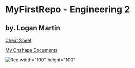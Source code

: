 # MyFirstRepo - Engineering 2
## by. Logan Martin

[Cheat Sheet](https://www.markdownguide.org/cheat-sheet/)

[My Onshape Documents](https://cvilleschools.onshape.com/documents?nodeId=1&resourceType=filter)

![Red](https://upload.wikimedia.org/wikipedia/commons/thumb/2/25/Red.svg/1024px-Red.svg.png) width="100" height="100"
